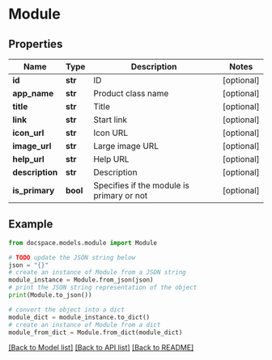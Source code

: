 # Module


## Properties

Name | Type | Description | Notes
------------ | ------------- | ------------- | -------------
**id** | **str** | ID | [optional] 
**app_name** | **str** | Product class name | [optional] 
**title** | **str** | Title | [optional] 
**link** | **str** | Start link | [optional] 
**icon_url** | **str** | Icon URL | [optional] 
**image_url** | **str** | Large image URL | [optional] 
**help_url** | **str** | Help URL | [optional] 
**description** | **str** | Description | [optional] 
**is_primary** | **bool** | Specifies if the module is primary or not | [optional] 

## Example

```python
from docspace.models.module import Module

# TODO update the JSON string below
json = "{}"
# create an instance of Module from a JSON string
module_instance = Module.from_json(json)
# print the JSON string representation of the object
print(Module.to_json())

# convert the object into a dict
module_dict = module_instance.to_dict()
# create an instance of Module from a dict
module_from_dict = Module.from_dict(module_dict)
```
[[Back to Model list]](../README.md#documentation-for-models) [[Back to API list]](../README.md#documentation-for-api-endpoints) [[Back to README]](../README.md)


